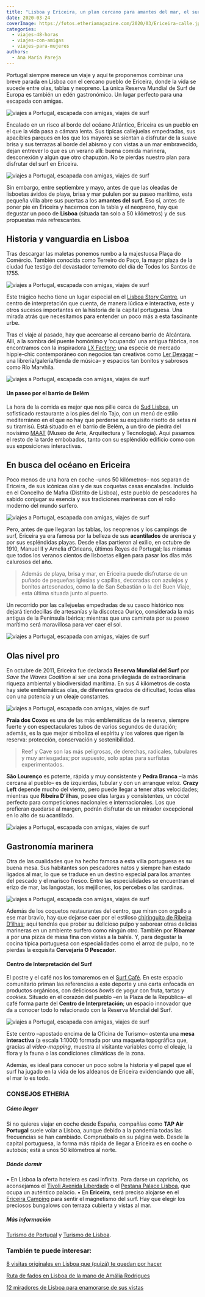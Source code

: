 ```yaml
---
title: "Lisboa y Ericeira, un plan cercano para amantes del mar, el surf y el buen comer"
date: 2020-03-24
coverImage: https://fotos.etheriamagazine.com/2020/03/Ericeira-calle.jpg
categories: 
  - viajes-48-horas
  - viajes-con-amigas
  - viajes-para-mujeres
authors: 
  - Ana María Pareja
---
```


Portugal siempre merece un viaje y aquí te proponemos combinar una breve parada en Lisboa con el cercano pueblo de Ericeira, donde la vida se sucede entre olas, tablas y neopreno. La única Reserva Mundial de Surf de Europa es también un edén gastronómico. Un lugar perfecto para una escapada con amigas.

![viajes a Portugal, escapada con amigas, viajes de surf](https://fotos.etheriamagazine.com/2020/03/Ericeira-surf-900x584.jpg "Surf en Ericeira. © Turismo de Lisboa")

Encalado en un risco al borde del océano Atlántico, Ericeira es un pueblo en el que la 
vida pasa a cámara lenta. Sus típicas callejuelas empedradas, sus apacibles parques en 
los que los mayores se sientan a disfrutar de la suave brisa y sus terrazas al borde del 
abismo y con vistas a un mar embravecido, dejan entrever lo que es un verano allí: buena 
comida marinera, desconexión y algún que otro chapuzón. No te pierdas nuestro plan para 
disfrutar del surf en Ericeira. 

![viajes a Portugal, escapada con amigas, viajes de surf](https://fotos.etheriamagazine.com/2020/03/Ericeira-calle-900x671.jpg "Plaza en Ericeira.")

Sin embargo, entre septiembre y mayo, antes de que las oleadas de lisboetas ávidos de 
playa, brisa y mar pululen por su paseo marítimo, esta pequeña villa abre sus puertas a 
los **amantes del surf.** Eso sí, antes de poner pie en Ericeira y hacernos con la tabla 
y el neopreno, hay que degustar un poco de **Lisboa** (situada tan solo a 50 kilómetros) 
y de sus propuestas más refrescantes. 

## Historia y vanguardia en Lisboa

Tras descargar las maletas ponemos rumbo a la majestuosa Plaça do Comércio. También 
conocida como Terreiro do Paço, la mayor plaza de la ciudad fue testigo del devastador 
terremoto del día de Todos los Santos de 1755. 

![viajes a Portugal, escapada con amigas, viajes de surf](https://fotos.etheriamagazine.com/2020/03/Lisboa-Praca-Comercio-900x600.jpg "Plaça do Comercio. © Turismo Lisboa")

Este trágico hecho tiene un lugar especial en el [Lisboa Story 
Centre](https://www.lisboastorycentre.pt/es), un centro de interpretación que cuenta, de 
manera lúdica e interactiva, este y otros sucesos importantes en la historia de la 
capital portuguesa. Una mirada atrás que necesitamos para entender un poco más a esta 
fascinante urbe. 

Tras el viaje al pasado, hay que acercarse al cercano barrio de Alcántara. Allí, a la 
sombra del puente homónimo y ‘ocupando’ una antigua fábrica, nos encontramos con la 
inspiradora [LX Factory](https://lxfactory.com/en/homepage-en/); una especie de mercado 
hippie-chic contemporáneo con negocios tan creativos como [Ler 
Devagar](https://lerdevagar.com/en/) –una librería/galería/tienda de música– y espacios 
tan bonitos y sabrosos como Río Marvhila. 

![viajes a Portugal, escapada con amigas, viajes de surf](https://fotos.etheriamagazine.com/2020/03/Lisboa-LX-Factory-900x596.jpg "Ambiente en LX Factory. © Turismo de Lisboa")

#### Un paseo por el barrio de Belém

La hora de la comida es mejor que nos pille cerca de [Sud 
Lisboa](https://sudlisboa.com/en/), un sofisticado restaurante a los pies del río Tajo, 
con un menú de estilo mediterráneo en el que no hay que perderse su exquisito risotto de 
setas ni su tiramisú. Está situado en el barrio de Belém, a un tiro de piedra del 
novísimo [MAAT](https://www.maat.pt/en) (Museo de Arte, Arquitectura y Tecnología). Aquí 
pasamos el resto de la tarde embobados, tanto con su espléndido edificio como con sus 
exposiciones interactivas. 

## En busca del océano en Ericeira

Poco menos de una hora en coche –unos 50 kilómetros– nos separan de Ericeira, de sus 
icónicas olas y de sus coquetas casas encaladas. Incluido en el Concelho de Mafra 
(Distrito de Lisboa), este pueblo de pescadores ha sabido conjugar su esencia y sus 
tradiciones marineras con el rollo moderno del mundo surfero. 

![viajes a Portugal, escapada con amigas, viajes de surf](https://fotos.etheriamagazine.com/2020/03/Ericeira-costa-900x600.jpg "Acantilados de Ericeira. © Christian Holzinger")

Pero, antes de que llegaran las tablas, los neoprenos y los campings de surf, Ericeira 
ya era famosa por la belleza de sus **acantilados** de arenisca y por sus espléndidas 
playas. Desde ellas partieron al exilio, en octubre de 1910, Manuel II y Amelia 
d’Orleans, últimos Reyes de Portugal; las mismas que todos los veranos cientos de 
lisboetas eligen para pasar los días más calurosos del año. 

> Además de playa, brisa y mar, en Ericeira puede disfrutarse de un puñado de pequeñas 
> iglesias y capillas, decoradas con azulejos y bonitos artesonados, como la de San 
> Sebastián o la del Buen Viaje, esta última situada junto al puerto. 

Un recorrido por las callejuelas empedradas de su casco histórico nos dejará 
tiendecillas de artesanías y la discoteca Ouriço, considerada la más antigua de la 
Península Ibérica; mientras que una caminata por su paseo marítimo será maravillosa para 
ver caer el sol. 

![viajes a Portugal, escapada con amigas, viajes de surf](https://fotos.etheriamagazine.com/2020/03/Ericeira-calles-900x573.jpg "Detalles de las calles de Ericeira. © Joana Pinheiro / Alev Takil")

## Olas nivel pro

En octubre de 2011, Ericeira fue declarada **Reserva Mundial del Surf** por _Save the 
Waves Coalition_ al ser una zona privilegiada de extraordinaria riqueza ambiental y 
biodiversidad marítima. En sus 4 kilómetros de costa hay siete emblemáticas olas, de 
diferentes grados de dificultad, todas ellas con una potencia y un oleaje constantes. 

![viajes a Portugal, escapada con amigas, viajes de surf](https://fotos.etheriamagazine.com/2020/03/Ericeira-surf-olas-900x675.jpg "Surfistas en Ericeira. © Bruna Pinheiro")

**Praia dos Coxos** es una de las más emblemáticas de la reserva, siempre fuerte y con 
espectaculares tubos de varios segundos de duración; además, es la que mejor simboliza 
el espíritu y los valores que rigen la reserva: protección, conservación y 
sostenibilidad. 

> Reef y Cave son las más peligrosas, de derechas, radicales, tubulares y muy arriesgadas; 
> por supuesto, solo aptas para surfistas experimentados. 

**São Lourenço** es potente, rápida y muy consistente y **Pedra Branca** –la más cercana 
al pueblo– es de izquierdas, tubular y con un arranque veloz. **Crazy Left** depende 
mucho del viento, pero puede llegar a tener altas velocidades; mientras que **Ribeira 
D’ilhas**, posee olas largas y consistentes, un cóctel perfecto para competiciones 
nacionales e internacionales. Los que prefieran quedarse al margen, podrán disfrutar de 
un mirador excepcional en lo alto de su acantilado. 

![viajes a Portugal, escapada con amigas, viajes de surf](https://fotos.etheriamagazine.com/2020/03/Ericeira-surf-atardecer-900x600.jpg "Surf al atardecer en Ericeira. © Turismo de Lisboa")

## Gastronomía marinera

Otra de las cualidades que ha hecho famosa a esta villa portuguesa es su buena mesa. Sus 
habitantes son pescadores natos y siempre han estado ligados al mar, lo que se traduce 
en un destino especial para los amantes del pescado y el marisco fresco. Entre las 
especialidades se encuentran el erizo de mar, las langostas, los mejillones, los 
percebes o las sardinas. 

![viajes a Portugal, escapada con amigas, viajes de surf](https://fotos.etheriamagazine.com/2020/03/Lisboa-Prato-de-peixe-900x900.jpg "'Prato de peixe' típico de la gastronomía portuguesa. © Nuno Correia")

Además de los coquetos restaurantes del centro, que miran con orgullo a ese mar bravío, 
hay que dejarse caer por el estiloso [chiringuito de Ribeira 
D’ilhas](http://www.ribeiradilhas.com); aquí tendrás que probar su delicioso pulpo y 
saborear otras delicias marineras en un ambiente surfero como ningún otro. También por 
**Ribamar** a por una pizza de masa fina con vistas a la bahía. Y, para degustar la 
cocina típica portuguesa con especialidades como el arroz de pulpo, no te pierdas la 
exquisita **Cervejaria O Pescador**. 

#### Centro de Interpretación del Surf

El postre y el café nos los tomaremos en el [Surf 
Café](https://www.facebook.com/bowlssurfcafe/). En este espacio comunitario priman las 
referencias a este deporte y una carta enfocada en productos orgánicos, con deliciosos 
_bowls_ de yogur con fruta, tartas y _cookies_. Situado en el corazón del pueblo –en la 
Plaza de la República– el café forma parte del **Centro de Interpretación**; un espacio 
innovador que da a conocer todo lo relacionado con la Reserva Mundial del Surf. 

![viajes a Portugal, escapada con amigas, viajes de surf](https://fotos.etheriamagazine.com/2020/03/Ericeira-estatua-768x1024.jpg "Estatua dedicada al surf en Ericeira. © Leonor Oom")

Este centro –apostado encima de la Oficina de Turismo– ostenta una **mesa interactiva** 
(a escala 1:1000) formada por una maqueta topográfica que, gracias al _video-mapping_, 
muestra al visitante variables como el oleaje, la flora y la fauna o las condiciones 
climáticas de la zona. 

Además, es ideal para conocer un poco sobre la historia y el papel que el surf ha jugado 
en la vida de los aldeanos de Ericeira evidenciando que allí, el mar lo es todo. 

### CONSEJOS ETHERIA

##### Cómo llegar

Si no quieres viajar en coche desde España, compañías como **TAP Air Portugal** suele 
volar a Lisboa, aunque debido a la pandemia todas las frecuencias se han cambiado. 
Compruébalo en su página web. Desde la capital portuguesa, la forma más rápida de llegar 
a Ericeira es en coche o autobús; está a unos 50 kilómetros al norte. 

##### Dónde dormir

• En Lisboa la oferta hotelera es casi infinita. Para darse un capricho, os aconsejamos 
el [Tivoli Avenida 
Liberdade](https://etheriamagazine.com/2019/02/14/hotel-lisboa-tivoli-avenida-liberdade/) 
o el [Pestana Palace 
Lisboa](https://etheriamagazine.com/2020/04/28/hotel-pestana-palace-lisboa-escapada-lujo/), 
que ocupa un auténtico palacio. • En **Ericeira**, será preciso alojarse en el [Ericeira 
Camping](https://www.ericeiracamping.com) para sentir el magnetismo del surf. Hay que 
elegir los preciosos bungalows con terraza cubierta y vistas al mar. 

##### Más información

[Turismo de Portugal](http://visitportugal.com) y [Turismo de 
Lisboa](http://visitlisboa.com). 

### También te puede interesar:

[8 visitas originales en Lisboa que (quizá) te quedan por 
hacer](https://etheriamagazine.com/2021/10/27/8-visitas-originales-en-lisboa/) 

[Ruta de fados en Lisboa de la mano de Amália 
Rodrigues](https://etheriamagazine.com/2020/12/30/ruta-de-fados-en-la-lisboa-de-amalia-rodrigues/) 

[12 miradores de Lisboa para enamorarse de sus 
vistas](https://etheriamagazine.com/2018/10/30/12-miradores-para-exprimir-lisboa/)
